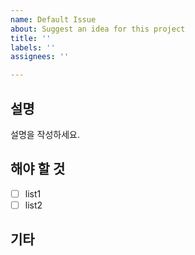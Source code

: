 ```yaml
---
name: Default Issue
about: Suggest an idea for this project
title: ''
labels: ''
assignees: ''

---
```


## 설명
설명을 작성하세요.

## 해야 할 것
* [ ] list1
* [ ] list2

## 기타
